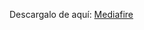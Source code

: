 Descargalo de aquí: [Mediafire](https://www.mediafire.com/file/qznkt07g0msj769/Calculador_de_distancias.rar/file)
